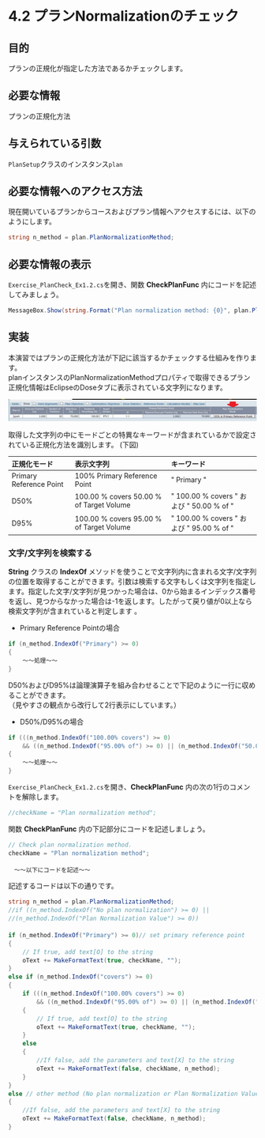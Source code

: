 # 4.2 プランNormalizationのチェック

## 目的

プランの正規化が指定した方法であるかチェックします。

## 必要な情報

プランの正規化方法

## 与えられている引数

`PlanSetup`クラスのインスタンス`plan`

## 必要な情報へのアクセス方法

現在開いているプランからコースおよびプラン情報へアクセスするには、以下のようにします。

```csharp
string n_method = plan.PlanNormalizationMethod;
```

## 必要な情報の表示

`Exercise_PlanCheck_Ex1.2.cs`を開き、関数 **CheckPlanFunc** 内にコードを記述してみましょう。

```csharp
MessageBox.Show(string.Format("Plan normalization method: {0}", plan.PlanNormalizationMethod));
```

## 実装

本演習ではプランの正規化方法が下記に該当するかチェックする仕組みを作ります。  
planインスタンスのPlanNormalizationMethodプロパティで取得できるプラン正規化情報はEclipseのDoseタブに表示されている文字列になります。  

![fig1](../img/4_2_1.jpg)

取得した文字列の中にモードごとの特異なキーワードが含まれているかで設定されている正規化方法を識別します。
(下図)

| 正規化モード | 表示文字列 | キーワード |
|:-------|:------|:------|
| Primary Reference Point | 100% Primary Reference Point | " Primary " |
| D50% | 100.00 % covers 50.00 % of Target Volume | " 100.00 % covers " および " 50.00 % of "|
| D95% | 100.00 % covers 95.00 % of Target Volume | " 100.00 % covers " および " 95.00 % of "|

### 文字/文字列を検索する

**String** クラスの **IndexOf** メソッドを使うことで文字列内に含まれる文字/文字列の位置を取得することができます。引数は検索する文字もしくは文字列を指定します。指定した文字/文字列が見つかった場合は、0から始まるインデックス番号を返し、見つからなかった場合は-1を返します。したがって戻り値が0以上なら検索文字列が含まれていると判定します
。

- Primary Reference Pointの場合

```csharp
if (n_method.IndexOf("Primary") >= 0)
{
    ～～処理～～
}
```

D50%およびD95%は論理演算子を組み合わせることで下記のように一行に収めることができます。  
（見やすさの観点から改行して2行表示にしています。）

- D50%/D95%の場合

```csharp
if (((n_method.IndexOf("100.00% covers") >= 0)
    && ((n_method.IndexOf("95.00% of") >= 0) || (n_method.IndexOf("50.00% of") >= 0))) == true)
{
    ～～処理～～
}
```

`Exercise_PlanCheck_Ex1.2.cs`を開き、**CheckPlanFunc** 内の次の1行のコメントを解除します。

```csharp
//checkName = "Plan normalization method";
```

関数 **CheckPlanFunc** 内の下記部分にコードを記述しましょう。  

```csharp
// Check plan normalization method.
checkName = "Plan normalization method";

　～～以下にコードを記述～～
```

記述するコードは以下の通りです。

```csharp
string n_method = plan.PlanNormalizationMethod;
//if ((n_method.IndexOf("No plan normalization") >= 0) ||
//(n_method.IndexOf("Plan Normalization Value") >= 0))

if (n_method.IndexOf("Primary") >= 0)// set primary reference point
{
    // If true, add text[O] to the string 
    oText += MakeFormatText(true, checkName, "");
}
else if (n_method.IndexOf("covers") >= 0)
{
    if (((n_method.IndexOf("100.00% covers") >= 0)
        && ((n_method.IndexOf("95.00% of") >= 0) || (n_method.IndexOf("50.00% of") >= 0))) == true)
    {
        // If true, add text[O] to the string 
        oText += MakeFormatText(true, checkName, "");
    }
    else
    {
        //If false, add the parameters and text[X] to the string 
        oText += MakeFormatText(false, checkName, n_method);
    }
}
else // other method (No plan normalization or Plan Normalization Value)
{
    //If false, add the parameters and text[X] to the string 
    oText += MakeFormatText(false, checkName, n_method);
}
```
